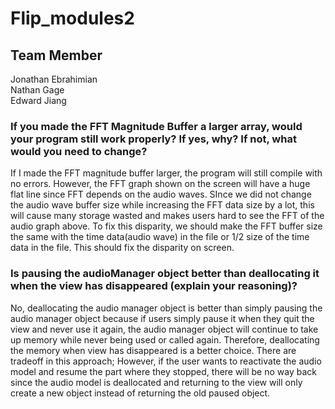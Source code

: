 # Flip_modules2

## Team Member
Jonathan Ebrahimian  
Nathan Gage  
Edward Jiang  

### If you made the FFT Magnitude Buffer a larger array, would your program still work properly? If yes, why? If not, what would you need to change?

If I made the FFT magnitude buffer larger, the program will still compile with no errors. However, the FFT graph shown on the screen will have a huge flat line since FFT depends on the audio waves. SInce we did not change the audio wave buffer size while increasing the FFT data size by a lot, this will cause many storage wasted and makes users hard to see the FFT of the audio graph above. To fix this disparity, we should make the FFT buffer size the same with the time data(audio wave) in the file or 1/2 size of the time data in the file. This should fix the disparity on screen. 


### Is pausing the audioManager object better than deallocating it when the view has disappeared (explain your reasoning)?

No, deallocating the audio manager object is better than simply pausing the audio manager object because if users simply pause it when they quit the view and never use it again, the audio manager object will continue to take up memory while never being used or called again. Therefore, deallocating the memory when view has disappeared is a better choice. There are tradeoff in this approach; However, if the user wants to reactivate the audio model and resume the part where they stopped, there will be no way back since the audio model is deallocated and returning to the view will only create a new object instead of returning the old paused object.
